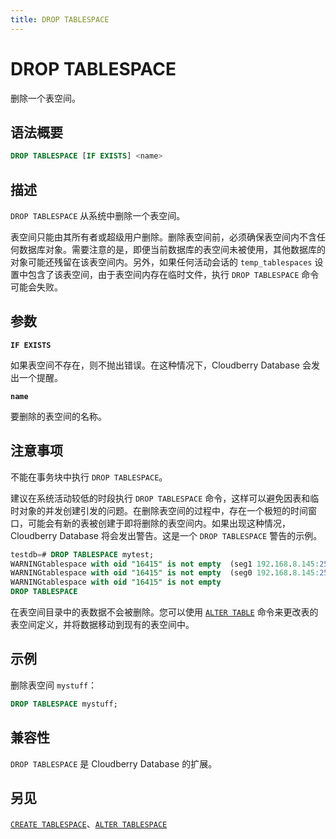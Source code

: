 ```yaml
---
title: DROP TABLESPACE
---
```


# DROP TABLESPACE

删除一个表空间。

## 语法概要

```sql
DROP TABLESPACE [IF EXISTS] <name>
```

## 描述

`DROP TABLESPACE` 从系统中删除一个表空间。

表空间只能由其所有者或超级用户删除。删除表空间前，必须确保表空间内不含任何数据库对象。需要注意的是，即便当前数据库的表空间未被使用，其他数据库的对象可能还残留在该表空间内。另外，如果任何活动会话的 `temp_tablespaces` 设置中包含了该表空间，由于表空间内存在临时文件，执行 `DROP TABLESPACE` 命令可能会失败。

## 参数

**`IF EXISTS`**

如果表空间不存在，则不抛出错误。在这种情况下，Cloudberry Database 会发出一个提醒。

**`name`**

要删除的表空间的名称。

## 注意事项

不能在事务块中执行 `DROP TABLESPACE`。

建议在系统活动较低的时段执行 `DROP TABLESPACE` 命令，这样可以避免因表和临时对象的并发创建引发的问题。在删除表空间的过程中，存在一个极短的时间窗口，可能会有新的表被创建于即将删除的表空间内。如果出现这种情况，Cloudberry Database 将会发出警告。这是一个 `DROP TABLESPACE` 警告的示例。

```sql
testdb=# DROP TABLESPACE mytest; 
WARNINGtablespace with oid "16415" is not empty  (seg1 192.168.8.145:25433 pid=29023)
WARNINGtablespace with oid "16415" is not empty  (seg0 192.168.8.145:25432 pid=29022)
WARNINGtablespace with oid "16415" is not empty
DROP TABLESPACE
```

在表空间目录中的表数据不会被删除。您可以使用 [`ALTER TABLE`](https://github.com/cloudberrydb/cloudberrydb-site/blob/cbdb-doc-validation/docs/sql-stmts/alter-table.md) 命令来更改表的表空间定义，并将数据移动到现有的表空间中。

## 示例

删除表空间 `mystuff`：

```sql
DROP TABLESPACE mystuff;
```

## 兼容性

`DROP TABLESPACE` 是 Cloudberry Database 的扩展。

## 另见

[`CREATE TABLESPACE`](/i18n/zh/docusaurus-plugin-content-docs/current/sql-stmts/create-tablespace.md)、[`ALTER TABLESPACE`](/i18n/zh/docusaurus-plugin-content-docs/current/sql-stmts/alter-tablespace.md)
